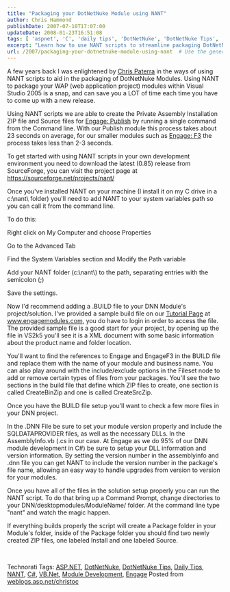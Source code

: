 ```yaml
---
title: "Packaging your DotNetNuke Module using NANT"
author: Chris Hammond
publishDate: 2007-07-10T17:07:00
updateDate: 2008-01-23T16:51:08
tags: [ 'aspnet', 'C', 'daily tips', 'DotNetNuke', 'DotNetNuke Tips', 'Engage', 'Module Development', 'NANT', 'VBNet' ]
excerpt: "Learn how to use NANT scripts to streamline packaging DotNetNuke Modules with ease. Save time by creating ZIP files with a single command."
url: /2007/packaging-your-dotnetnuke-module-using-nant  # Use the generated URL with year
---
```

<P>A few years back I was enlightened by <A href="https://www.dotnetnuke.com/Community/Blogs/tabid/825/BlogID/9/Default.aspx" target=_blank mce_href="https://www.dotnetnuke.com/Community/Blogs/tabid/825/BlogID/9/Default.aspx">Chris Paterra</A> in the ways of using NANT scripts to aid in the packaging of DotNetNuke Modules. Using NANT to package your WAP&nbsp;(web application project) modules within Visual Studio 2005 is a snap, and can save you&nbsp;a LOT of time each time you have to come up with a new release. </P> <P>Using NANT scripts we are able to create the Private Assembly Installation ZIP file and Source files for <A href="https://www.engagemodules.com/Modules/EngagePublish/tabid/61/Default.aspx" target=_blank mce_href="https://www.engagemodules.com/Modules/EngagePublish/tabid/61/Default.aspx">Engage: Publish</A> by running a single command from the Command line. With our Publish module this process takes about 23 seconds on average, for our smaller modules such as <A href="https://www.engagemodules.com/Modules/EngageF3/tabid/64/Default.aspx" target=_blank mce_href="https://www.engagemodules.com/Modules/EngageF3/tabid/64/Default.aspx">Engage: F3</A> the process takes less than 2-3 seconds.</P> <P>To get started with using NANT scripts in your own development environment you need to download the latest (0.85) release from SourceForge, you can visit the project page at <A title=https://sourceforge.net/projects/nant/ href="https://sourceforge.net/projects/nant/" mce_href="https://sourceforge.net/projects/nant/">https://sourceforge.net/projects/nant/</A></P> <P>Once you've installed NANT on your machine (I install it on my C drive in a c:\nant\ folder) you'll need to add NANT to your system variables path so you can call it from the command line. </P> <P>To do this:</P> <P>Right click on My Computer and choose Properties</P> <P>Go to the Advanced Tab</P> <P>Find the System Variables section and Modify the Path variable</P> <P>Add your NANT folder (c:\nant\) to the path, separating entries with the semicolon (;)</P> <P>Save the settings.</P> <P>Now I'd recommend adding a .BUILD file to your DNN Module's project/solution. I've provided a sample build file on our <A href="https://www.engagemodules.com/Support/Tutorials/tabid/74/Default.aspx" target=_blank mce_href="https://www.engagemodules.com/Support/Tutorials/tabid/74/Default.aspx">Tutorial Page</A> at <A href="https://www.engagemodules.com/" mce_href="https://www.engagemodules.com">www.engagemodules.com</A>, you do have to login in order to access the file. The provided sample file is a good start for your project, by opening up the file in VS2k5 you'll see it is a XML document with some basic information about the product name and folder location.</P> <P>You'll want to find the references to Engage and EngageF3 in the BUILD file and replace them with the name of your module and business name. You can also play around with the include/exclude options in the Fileset node to add or remove certain types of files from your packages. You'll see the two sections in the build file that define which ZIP files to create, one section is called CreateBinZip and one is called CreateSrcZip.</P> <P>Once you have the BUILD file setup you'll want to check a few more files in your DNN project.</P> <P>In the .DNN File be sure to set your module version properly and include the SQLDATAPROVIDER files, as well as the necessary DLLs. In the AssemblyInfo.vb (.cs in our case. At Engage as we do 95% of our DNN module development in C#) be sure to setup your DLL information and version information. By setting the version number in the assemblyinfo and .dnn file you can get NANT to include the version number in the package's file name, allowing an easy way to handle upgrades from version to version for your modules.</P> <P>Once you have all of the files in the solution setup properly you can run the NANT script. To do that bring up a Command Prompt, change directories to your DNN/desktopmodules/ModuleName/ folder. At the command line type "nant" and watch the magic happen.</P> <P>If everything builds properly the script will create a Package folder in your Module's folder, inside of the Package folder you should find two newly created ZIP files, one labeled Install and one labeled Source.</P> <P mce_keep="true">&nbsp;</P> <DIV class=wlWriterSmartContent id=0767317B-992E-4b12-91E0-4F059A8CECA8:4aa565d4-db89-452d-86b3-b546b70b9c41 contentEditable=false style="PADDING-RIGHT: 0px; DISPLAY: inline; PADDING-LEFT: 0px; PADDING-BOTTOM: 0px; MARGIN: 0px; PADDING-TOP: 0px">Technorati Tags: <A href="https://technorati.com/tags/ASP.NET" rel=tag mce_href="https://technorati.com/tags/ASP.NET">ASP.NET</A>, <A href="https://technorati.com/tags/DotNetNuke" rel=tag mce_href="https://technorati.com/tags/DotNetNuke">DotNetNuke</A>, <A href="https://technorati.com/tags/DotNetNuke%20Tips" rel=tag mce_href="https://technorati.com/tags/DotNetNuke%20Tips">DotNetNuke Tips</A>, <A href="https://technorati.com/tags/Daily%20Tips" rel=tag mce_href="https://technorati.com/tags/Daily%20Tips">Daily Tips</A>, <A href="https://technorati.com/tags/NANT" rel=tag mce_href="https://technorati.com/tags/NANT">NANT</A>, <A href="https://technorati.com/tags/C#" rel=tag mce_href="https://technorati.com/tags/C#">C#</A>, <A href="https://technorati.com/tags/VB.Net" rel=tag mce_href="https://technorati.com/tags/VB.Net">VB.Net</A>, <A href="https://technorati.com/tags/Module%20Development" rel=tag mce_href="https://technorati.com/tags/Module%20Development">Module Development</A>, <A href="https://technorati.com/tags/Engage" rel=tag mce_href="https://technorati.com/tags/Engage">Engage</A></DIV> Posted from <A href="https://weblogs.asp.net/christoc/">weblogs.asp.net/christoc</a>


